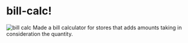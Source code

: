 # bill-calc!
![bill calc](https://user-images.githubusercontent.com/113202968/192486940-9d270485-1162-4e87-af91-9646d39e5b2f.gif)
Made a bill calculator for stores that adds amounts taking in consideration the quantity.
